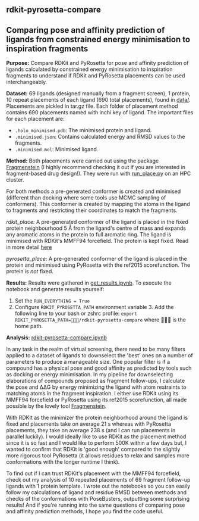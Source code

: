 ## rdkit-pyrosetta-compare
## Comparing pose and affinity prediction of ligands from constrained energy minimisation to inspiration fragments

**Purpose:** Compare RDKit and PyRosetta for pose and affinity prediction of ligands calculated by constrained energy 
minimisation to inspiration fragments to understand if RDKit and PyRosetta placements can be used interchangeably. 

**Dataset:** 69 ligands (designed manually from a fragment screen), 1 protein, 10 repeat placements of each ligand (690 total placements), 
found in [data/](data/).
Placements are pickled in tar.gz file. Each folder of placement method contains 690 placements named with inchi key of ligand. 
The important files for each placement are:
- `.holo_minimised.pdb`: The minimised protein and ligand. 
- `.minimised.json`: Contains calculated energy and RMSD values to the fragments.
- `.minimised.mol`: Minimised ligand. 

**Method:**
Both placements were carried out using the package [Fragmenstein](https://github.com/matteoferla/Fragmenstein) (I highly
recommend checking it out if you are interested in fragment-based drug design!). They were run with [run_place.py](to_place/run_place.py)
on an HPC cluster.

For both methods a pre-generated conformer is created and minimised (different than docking where some tools use MCMC sampling of conformers).
This conformer is created by mapping the atoms in the ligand to fragments and restricting their coordinates to match the fragments.

*rdkit_place:* A pre-generated conformer of the ligand is placed in the fixed protein neighbourhood 5 Å from the ligand's 
centre of mass and expands any aromatic atoms in the protein to full aromatic ring. The ligand is minimised with RDKit's MMFF94 forcefield. 
The protein is kept fixed. Read in more detail [here](https://www.blopig.com/blog/2023/11/the-workings-of-fragmensteins-rdkit-neighbour-aware-minimisation/)

*pyrosetta_place:* A pre-generated conformer of the ligand is placed in the protein and minimised using PyRosetta with 
the ref2015 scorefunction. The protein is *not* fixed.

**Results:**
Results were gathered in [get_results.ipynb](get_results.ipynb). To execute the notebook and generate results yourself:
1. Set the `RUN_EVERYTHING = True`
2. Configure `RDKIT_PYROSETTA_PATH` environment variable
   3. Add the following line to your bash or zshrc profile: `export RDKIT_PYROSETTA_PATH=👾👾👾/rdkit-pyrosetta-compare` where 👾👾👾 is the home path.

**Analysis:**
[rdkit-pyrosetta-compare.ipynb](rdkit-pyrosetta-compare.ipynb)

In any task in the realm of virtual screening, there need to be many filters applied to a dataset of ligands to downselect
the 'best' ones on a number of parameters to produce a manageable size. One popular filter is if a compound has a physical
pose and good affinity as predicted by tools such as docking or energy minimisation. In my pipeline for downselecting 
elaborations of compounds proposed as fragment follow-ups, I calculate the pose and ΔΔG by energy minimizing the ligand
with atom restraints to matching atoms in the fragment inspiration. I either use RDKit using its MMFF94 forcefield 
or PyRosetta using its ref2015 scorefunction, all made possible by the lovely tool [Fragmenstein](https://github.com/matteoferla/Fragmenstein). 

With RDKit as the minimizer the protein neighborhood around the ligand is fixed and placements take on average 21 s whereas
with PyRosetta placements, they take on average 238 s (and I can run placements in parallel luckily). 
I would ideally like to use RDKit as the placement method since it is so fast and I would like to perform 500K within a few days
but, I wanted to confirm that RDKit is 'good enough' compared to the slightly more rigorous tool PyRosetta (it allows 
residues to relax and samples more conformations with the longer runtime I think). 

To find out if I can trust RDKit's placement with the MMFF94 forcefield, check out my analysis of 10 repeated placements 
of 69 fragment follow-up ligands with 1 protein template. I wrote out the notebooks so you can easily follow my calculations of 
ligand and residue RMSD between methods and checks of the conformations with PoseBusters, outputting some surprising results!
And if you're running into the same questions of comparing pose and affinity prediction methods, I hope you find the code useful. 

